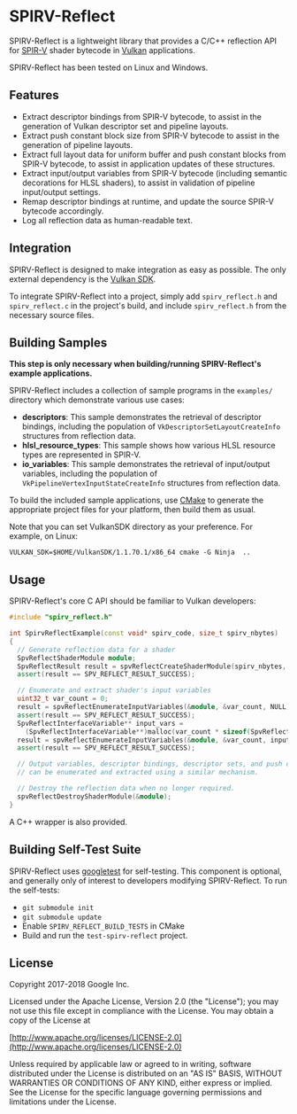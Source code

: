 # SPIRV-Reflect

SPIRV-Reflect is a lightweight library that provides a C/C++ reflection API for
[SPIR-V](https://www.khronos.org/spir/) shader bytecode in
[Vulkan](https://www.khronos.org/vulkan/) applications.

SPIRV-Reflect has been tested on Linux and Windows.

## Features

- Extract descriptor bindings from SPIR-V bytecode, to assist in the generation of
  Vulkan descriptor set and pipeline layouts.
- Extract push constant block size from SPIR-V bytecode to assist in the generation
  of pipeline layouts.
- Extract full layout data for uniform buffer and push constant blocks from SPIR-V
  bytecode, to assist in application updates of these structures.
- Extract input/output variables from SPIR-V bytecode (including semantic decorations
  for HLSL shaders), to assist in validation of pipeline input/output settings.
- Remap descriptor bindings at runtime, and update the source SPIR-V bytecode
  accordingly.
- Log all reflection data as human-readable text.

## Integration

SPIRV-Reflect is designed to make integration as easy as possible. The only
external dependency is the [Vulkan SDK](https://vulkan.lunarg.com/sdk/home).

To integrate SPIRV-Reflect into a project, simply add `spirv_reflect.h` and
`spirv_reflect.c` in the project's build, and include `spirv_reflect.h` from
the necessary source files.

## Building Samples

**This step is only necessary when building/running SPIRV-Reflect's example applications.**

SPIRV-Reflect includes a collection of sample programs in the `examples/` directory which
demonstrate various use cases:

- **descriptors**: This sample demonstrates the retrieval of descriptor bindings, including
  the population of `VkDescriptorSetLayoutCreateInfo` structures from reflection data.
- **hlsl_resource_types**: This sample shows how various HLSL resource types are represented
  in SPIR-V.
- **io_variables**: This sample demonstrates the retrieval of input/output variables, including
  the population of `VkPipelineVertexInputStateCreateInfo` structures from reflection data.

To build the included sample applications, use [CMake](https://cmake.org/) to generate the
appropriate project files for your platform, then build them as usual.

Note that you can set VulkanSDK directory as your preference. For example, on Linux:
```
VULKAN_SDK=$HOME/VulkanSDK/1.1.70.1/x86_64 cmake -G Ninja  ..
```


## Usage

SPIRV-Reflect's core C API should be familiar to Vulkan developers:

```c++
#include "spirv_reflect.h"

int SpirvReflectExample(const void* spirv_code, size_t spirv_nbytes)
{
  // Generate reflection data for a shader
  SpvReflectShaderModule module;
  SpvReflectResult result = spvReflectCreateShaderModule(spirv_nbytes, spirv_code, &module);
  assert(result == SPV_REFLECT_RESULT_SUCCESS);

  // Enumerate and extract shader's input variables
  uint32_t var_count = 0;
  result = spvReflectEnumerateInputVariables(&module, &var_count, NULL);
  assert(result == SPV_REFLECT_RESULT_SUCCESS);
  SpvReflectInterfaceVariable** input_vars =
    (SpvReflectInterfaceVariable**)malloc(var_count * sizeof(SpvReflectInterfaceVariable*));
  result = spvReflectEnumerateInputVariables(&module, &var_count, input_vars);
  assert(result == SPV_REFLECT_RESULT_SUCCESS);

  // Output variables, descriptor bindings, descriptor sets, and push constants
  // can be enumerated and extracted using a similar mechanism.

  // Destroy the reflection data when no longer required.
  spvReflectDestroyShaderModule(&module);
}
```

A C++ wrapper is also provided.

## Building Self-Test Suite

SPIRV-Reflect uses [googletest](https://github.com/google/googletest) for self-testing.
This component is optional, and generally only of interest to developers modifying SPIRV-Reflect.
To run the self-tests:

- `git submodule init`
- `git submodule update`
- Enable `SPIRV_REFLECT_BUILD_TESTS` in CMake
- Build and run the `test-spirv-reflect` project.

## License

Copyright 2017-2018 Google Inc.

Licensed under the Apache License, Version 2.0 (the "License");
you may not use this file except in compliance with the License.
You may obtain a copy of the License at

[http://www.apache.org/licenses/LICENSE-2.0](http://www.apache.org/licenses/LICENSE-2.0)

Unless required by applicable law or agreed to in writing, software
distributed under the License is distributed on an "AS IS" BASIS,
WITHOUT WARRANTIES OR CONDITIONS OF ANY KIND, either express or implied.
See the License for the specific language governing permissions and
limitations under the License.
